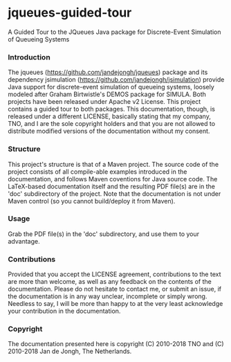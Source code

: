 # jqueues-guided-tour
A Guided Tour to the JQueues Java package for Discrete-Event Simulation of Queueing Systems

### Introduction
The jqueues (https://github.com/jandejongh/jqueues) package and its dependency jsimulation (https://github.com/jandejongh/jsimulation) provide Java support for discrete-event simulation of queueing systems,
loosely modeled after Graham Birtwistle's DEMOS package for SIMULA.
Both projects have been released under Apache v2 License.
This project contains a guided tour to both packages.
This documentation, though, is released under a different LICENSE,
basically stating that my company, TNO, and I are the sole copyright holders
and that you are not allowed to distribute modified versions of the documentation without my consent.

### Structure
This project's structure is that of a Maven project. The source code of the project consists of all compile-able examples introduced in the documentation, and follows Maven coventions for Java source code. The LaTeX-based documentation itself and the resulting PDF file(s) are in the 'doc' subdirectory of the project. Note that the documentation is not under Maven control (so you cannot build/deploy it from Maven).

### Usage
Grab the PDF file(s) in the 'doc' subdirectory, and use them to your advantage.

### Contributions
Provided that you accept the LICENSE agreement, contributions to the text are more than welcome, as well as any feedback on the contents of the documentation. Please do not hesitate to contact me, or submit an issue, if the documentation is in any way unclear, incomplete or simply wrong. Needless to say, I will be more than happy to at the very least acknowledge your contribution in the documentation.

### Copyright
The documentation presented here is copyright (C) 2010-2018 TNO and (C) 2010-2018 Jan de Jongh, The Netherlands.
